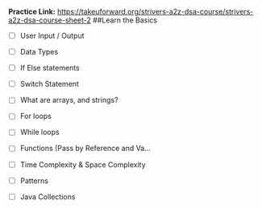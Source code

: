 **Practice Link:** https://takeuforward.org/strivers-a2z-dsa-course/strivers-a2z-dsa-course-sheet-2
##Learn the Basics


- [ ] User Input / Output		

- [ ] Data Types		

- [ ] If Else statements		

- [ ] Switch Statement		

- [ ] What are arrays, and strings?		

- [ ] For loops		

- [ ] While loops		

- [ ] Functions (Pass by Reference and Va…		

- [ ] Time Complexity & Space Complexity

- [ ] Patterns

- [ ] Java Collections
